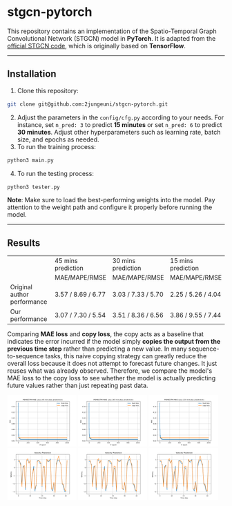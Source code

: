 # stgcn-pytorch

This repository contains an implementation of the Spatio-Temporal Graph Convolutional Network (STGCN) model in **PyTorch**.
It is adapted from the [official STGCN code](https://github.com/VeritasYin/STGCN_IJCAI-18), which is originally based on **TensorFlow**.

---
## Installation
1. Clone this repository:
```bash
git clone git@github.com:2jungeuni/stgcn-pytorch.git
```
2. Adjust the parameters in the `config/cfg.py` according to your needs. For instance, set `n_pred: 3` to predict **15 minutes** or set `n_pred: 6` to predict **30 minutes**. Adjust other hyperparameters such as learning rate, batch size, and epochs as needed.
3. To run the training process:
```bash
python3 main.py
```
4. To run the testing process:
```bash
python3 tester.py
```
**Note**: Make sure to load the best-performing weights into the model. Pay attention to the weight path and configure it properly before running the model. 

---
## Results
<table>
  <tr>
    <!-- (1,1) merged with (2,1) by rowspan="2" -->
    <td rowspan="2"></td>
    <td>45 mins prediction </td>
    <td>30 mins prediction</td>
    <td>15 mins prediction</td>
  </tr>
  <tr>
    <!-- First column is merged above, so only three cells here -->
    <td>MAE/MAPE/RMSE</td>
    <td>MAE/MAPE/RMSE</td>
    <td>MAE/MAPE/RMSE</td>
  </tr>
  <tr>
    <td>Original author performance</td>
    <td>3.57 / 8.69 / 6.77</td>
    <td>3.03 / 7.33 / 5.70</td>
    <td>2.25 / 5.26 / 4.04</td>
  </tr>
  <tr>
    <td>Our performance</td>
    <td>3.07 / 7.30 / 5.54</td>
    <td>3.51 / 8.36 / 6.56</td>
    <td>3.86 / 9.55 / 7.44</td>
  </tr>
</table>

Comparing **MAE loss** and **copy loss**, the copy acts as a baseline that indicates the error incurred if the model simply **copies the output from the previous time step** rather than predicting a new value.
In many sequence-to-sequence tasks, this naive copying strategy can greatly reduce the overall loss because it does not attempt to forecast future changes. It just reuses what was already observed.
Therefore, we compare the model's MAE loss to the copy loss to see whether the model is actually predicting future values rather than just repeating past data.

<img src=plot/pemsd7-m/pemsd7m-mae-loss_45.png width="160" height="120">
<img src=plot/pemsd7-m/pemsd7m-mae-loss_30.png width="160" height="120">
<img src=plot/pemsd7-m/pemsd7m-mae-loss_15.png width="160" height="120">


<img src=plot/pemsd7-m/test_45.png width="160" height="120">
<img src=plot/pemsd7-m/test_30.png width="160" height="120">
<img src=plot/pemsd7-m/test_15.png width="160" height="120">